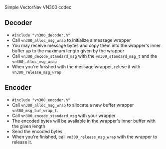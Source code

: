 
Simple VectorNav VN300 codec



## Decoder

- `#include "vn300_decoder.h" `
- Call `vn300_alloc_msg_wrap` to initialize a message wrapper 
- You may receive message bytes and copy them into the wrapper's inner buffer up to the maximum length given by the wrapper
- Call `vn300_decode_standard_msg` with the `vn300_standard_msg_t` and the `vn300_alloc_msg_wrap`
- When you're finished with the message wrapper, relese it with `vn300_release_msg_wrap`


## Encoder

- `#include "vn300_encoder.h"`
- Call `vn300_alloc_msg_wrap` to allocate a new buffer wrapper  `vn300_msg_buf_wrap_t`.  
- Call `vn300_encode_standard_msg` with your wrapper
- The encoded bytes will be available in the wrapper's inner buffer with the given length
- Send the encoded bytes 
- When you're finished, call `vn300_release_msg_wrap` with the wrapper to release it.



